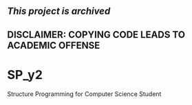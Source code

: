 ## *This project is archived*

<h2>DISCLAIMER: COPYING CODE LEADS TO ACADEMIC OFFENSE</h2>

# SP_y2
Structure Programming for Computer Science Student
